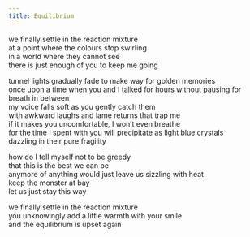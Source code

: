 ```yaml
---
title: Equilibrium
---
```


we finally settle in the reaction mixture  
at a point where the colours stop swirling  
in a world where they cannot see  
there is just enough of you to keep me going  

tunnel lights gradually fade to make way for golden memories  
once upon a time when you and I talked for hours without pausing for breath in between  
my voice falls soft as you gently catch them  
with awkward laughs and lame returns that trap me  
if it makes you uncomfortable, I won’t even breathe  
for the time I spent with you will precipitate as light blue crystals  
dazzling in their pure fragility  

how do I tell myself not to be greedy  
that this is the best we can be  
anymore of anything would just leave us sizzling with heat  
keep the monster at bay  
let us just stay this way  

we finally settle in the reaction mixture  
you unknowingly add a little warmth with your smile  
and the equilibrium is upset again  